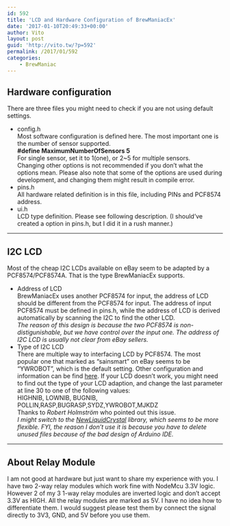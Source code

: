 ```yaml
---
id: 592
title: 'LCD and Hardware Configuration of BrewManiacEx'
date: '2017-01-10T20:49:33+00:00'
author: Vito
layout: post
guid: 'http://vito.tw/?p=592'
permalink: /2017/01/592
categories:
    - BrewManiac
---
```


## Hardware configuration

There are three files you might need to check if you are not using default settings.

- config.h  
    Most software configuration is defined here. The most important one is the number of sensor supported.  
    **\#define MaximumNumberOfSensors 5**  
    For single sensor, set it to 1(one), or 2~5 for multiple sensors.  
    Changing other options is not recommended if you don’t what the options mean. Please also note that some of the options are used during development, and changing them might result in compile error.
- pins.h  
    All hardware related definition is in this file, including PINs and PCF8574 address.
- ui.h  
    LCD type definition. Please see following description. (I should’ve created a option in pins.h, but I did it in a rush manner.)

- - - - - -

## I2C LCD

Most of the cheap I2C LCDs available on eBay seem to be adapted by a PCF8574/PCF8574A. That is the type BrewManiacEx supports.

- Address of LCD  
    BrewManiacEx uses another PCF8574 for input, the address of LCD should be different from the PCF8574 for input. The address of input PCF8574 must be defined in pins.h, while the address of LCD is derived automatically by scanning the I2C to find the other LCD.  
    *The reason of this design is because the two PCF8574 is non-distigunishable, but we have control over the input one. The address of I2C LCD is usually not clear from eBay sellers.*
- Type of I2C LCD  
    There are multiple way to interfacing LCD by PCF8574. The most popular one that marked as “sainsmart” on eBay seems to be “YWROBOT”, which is the default setting. Other configuration and information can be find [here](https://bitbucket.org/fmalpartida/new-liquidcrystal/wiki/schematics#!configurable-i2c-address-modules). If your LCD doesn’t work, you might need to find out the type of your LCD adaption, and change the last parameter at line 30 to one of the following values:  
    HIGHNIB, LOWNIB, BUGNIB, POLLIN,RASP,BUGRASP,SYDZ,YWROBOT,MJKDZ  
    Thanks to *Robert Holmström* who pointed out this issue.  
    *I might switch to the [NewLiquidCrystal](https://bitbucket.org/fmalpartida/new-liquidcrystal/downloads) library, which seems to be more flexible. FYI, the reason I don’t use it is because you have to delete unused files because of the bad design of Arduino IDE.*

- - - - - -

## About Relay Module

I am not good at hardware but just want to share my experience with you. I have two 2-way relay modules which work fine with NodeMcu 3.3V logic. However 2 of my 3 1-way relay modules are inverted logic and don’t accept 3.3V as HIGH. All the relay modules are marked as 5V. I have no idea how to differentiate them. I would suggest please test them by connect the signal directly to 3V3, GND, and 5V before you use them.